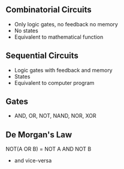 ## Combinatorial Circuits
- Only logic gates, no feedback no memory
- No states
- Equivalent to mathematical function

## Sequential Circuits
- Logic gates with feedback and memory 
- States
- Equivalent to computer program

## Gates
- AND, OR, NOT, NAND, NOR, XOR

## De Morgan's Law
NOT(A OR B) = NOT A AND NOT B
- and vice-versa